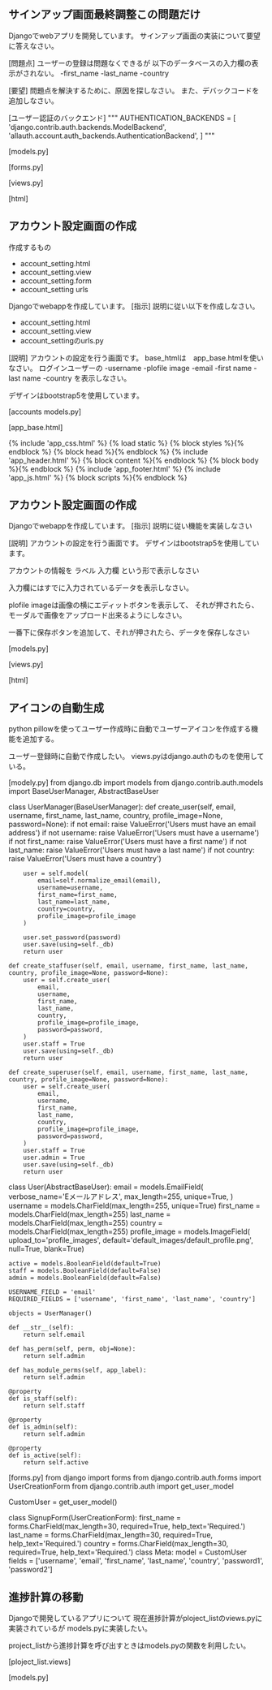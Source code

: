 ## サインアップ画面最終調整この問題だけ
Djangoでwebアプリを開発しています。
サインアップ画面の実装について要望に答えなさい。

[問題点]
ユーザーの登録は問題なくできるが
以下のデータベースの入力欄の表示がされない。
-first_name
-last_name
-country

[要望]
問題点を解決するために、原因を探しなさい。
また、デバックコードを追加しなさい。

[ユーザー認証のバックエンド]
"""
AUTHENTICATION_BACKENDS = [ 
  'django.contrib.auth.backends.ModelBackend',     
  'allauth.account.auth_backends.AuthenticationBackend',
] 
"""

[models.py]

[forms.py]

[views.py]

[html]

## アカウント設定画面の作成
作成するもの
- account_setting.html
- account_setting.view
- account_setting.form
- account_setting urls

Djangoでwebappを作成しています。
[指示]
説明に従い以下を作成しなさい。
- account_setting.html
- account_setting.view
- account_settingのurls.py

[説明]
アカウントの設定を行う画面です。
base_htmlは　app_base.htmlを使いなさい。
ログインユーザーの
-username
-plofile image
-email
-first name
-last name
-country
を表示しなさい。

デザインはbootstrap5を使用しています。

[accounts models.py]

[app_base.html]
<!doctype html>
<html lang="ja">
  <head>
    <meta charset="utf-8">
    <meta name="viewport" content="width=device-width, initial-scale=1">
    {% include 'app_css.html' %}
    {% load static %}
    {% block styles %}{% endblock %}
    <title>{% block title %}{% endblock %}</title>
    {% block head %}{% endblock %}
  </head>
  <body>
    {% include 'app_header.html' %}
    {% block content %}{% endblock %}
    {% block body %}{% endblock %}
    {% include 'app_footer.html' %}
    {% include 'app_js.html' %}
    {% block scripts %}{% endblock %}
  </body>
</html>

## アカウント設定画面の作成
Djangoでwebappを作成しています。
[指示]
説明に従い機能を実装しなさい

[説明]
アカウントの設定を行う画面です。
デザインはbootstrap5を使用しています。

アカウントの情報を
ラベル
入力欄
という形で表示しなさい

入力欄にはすでに入力されているデータを表示しなさい。

plofile imageは画像の横にエディットボタンを表示して、
それが押されたら、モーダルで画像をアップロード出来るようにしなさい。

一番下に保存ボタンを追加して、それが押されたら、データを保存しなさい

[models.py]

[views.py]

[html]

## アイコンの自動生成
python pillowを使ってユーザー作成時に自動でユーザーアイコンを作成する機能を追加する。

ユーザー登録時に自動で作成したい。
views.pyはdjango.authのものを使用している。

[modely.py]
from django.db import models
from django.contrib.auth.models import BaseUserManager, AbstractBaseUser

class UserManager(BaseUserManager):
    def create_user(self, email, username, first_name, last_name, country, profile_image=None, password=None):
        if not email:
            raise ValueError('Users must have an email address')
        if not username:
            raise ValueError('Users must have a username')
        if not first_name:
            raise ValueError('Users must have a first name')
        if not last_name:
            raise ValueError('Users must have a last name')
        if not country:
            raise ValueError('Users must have a country')

        user = self.model(
            email=self.normalize_email(email),
            username=username,
            first_name=first_name,
            last_name=last_name,
            country=country,
            profile_image=profile_image
        )

        user.set_password(password)
        user.save(using=self._db)
        return user

    def create_staffuser(self, email, username, first_name, last_name, country, profile_image=None, password=None):
        user = self.create_user(
            email,
            username,
            first_name,
            last_name,
            country,
            profile_image=profile_image,
            password=password,
        )
        user.staff = True
        user.save(using=self._db)
        return user

    def create_superuser(self, email, username, first_name, last_name, country, profile_image=None, password=None):
        user = self.create_user(
            email,
            username,
            first_name,
            last_name,
            country,
            profile_image=profile_image,
            password=password,
        )
        user.staff = True
        user.admin = True
        user.save(using=self._db)
        return user

class User(AbstractBaseUser):
    email = models.EmailField(
        verbose_name='Eメールアドレス',
        max_length=255,
        unique=True,
    )
    username = models.CharField(max_length=255, unique=True)
    first_name = models.CharField(max_length=255)
    last_name = models.CharField(max_length=255)
    country = models.CharField(max_length=255)
    profile_image = models.ImageField(
        upload_to='profile_images',
        default='default_images/default_profile.png',
        null=True, 
        blank=True)


    active = models.BooleanField(default=True)
    staff = models.BooleanField(default=False) 
    admin = models.BooleanField(default=False) 

    USERNAME_FIELD = 'email'
    REQUIRED_FIELDS = ['username', 'first_name', 'last_name', 'country']

    objects = UserManager()

    def __str__(self):             
        return self.email

    def has_perm(self, perm, obj=None):
        return self.admin

    def has_module_perms(self, app_label):
        return self.admin

    @property
    def is_staff(self):
        return self.staff

    @property
    def is_admin(self):
        return self.admin

    @property
    def is_active(self):
        return self.active

[forms.py]
from django import forms
from django.contrib.auth.forms import UserCreationForm
from django.contrib.auth import get_user_model

CustomUser = get_user_model()

class SignupForm(UserCreationForm):
    first_name = forms.CharField(max_length=30, required=True, help_text='Required.')
    last_name = forms.CharField(max_length=30, required=True, help_text='Required.')
    country = forms.CharField(max_length=30, required=True, help_text='Required.')
    class Meta:
        model = CustomUser
        fields = ['username', 'email', 'first_name', 'last_name', 'country', 'password1', 'password2']


## 進捗計算の移動
Djangoで開発しているアプリについて
現在進捗計算がploject_listのviews.pyに実装されているが
models.pyに実装したい。

project_listから進捗計算を呼び出すときはmodels.pyの関数を利用したい。


[ploject_list.views]

[models.py]